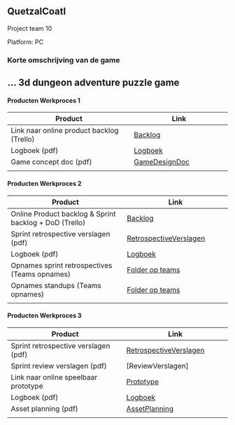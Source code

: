 ## QuetzalCoatl
Project team 10 

Platform: PC


### Korte omschrijving van de game
...
3d dungeon adventure puzzle game
---
#### Producten Werkproces 1
| Product  | Link |
| ------ |  ------ |
| Link naar online product backlog (Trello) | [Backlog]
| Logboek (pdf)                             | [Logboek]
| Game concept doc (pdf)                    | [GameDesignDoc]
|<img width=500/>|<img width=300/>|
   
#### Producten Werkproces 2
| Product  | Link |
| ------ |  ------ |
| Online Product backlog & Sprint backlog + DoD (Trello)    | [Backlog]
| Sprint retrospective verslagen (pdf)                      | [RetrospectiveVerslagen]
| Logboek (pdf)                                             | [Logboek]
| Opnames sprint retrospectives (Teams opnames)             | [Folder op teams]
| Opnames standups (Teams opnames)                          | [Folder op teams]
|<img width=500/>|<img width=300/>|
   
#### Producten Werkproces 3
| Product  | Link |
| ------ |  ------ |
| Sprint retrospective verslagen (pdf)  | [RetrospectiveVerslagen]
| Sprint review verslagen (pdf)         | [ReviewVerslagen]
| Link naar online speelbaar prototype  | [Prototype]
| Logboek (pdf)                         | [Logboek]
| Asset planning (pdf)                  | [AssetPlanning]
|<img width=500/>|<img width=300/>|

   [Backlog]: <https://trello.com/b/DYtCtcJn/mythe>
   [Logboek]: <https://docs.google.com/spreadsheets/d/1j5_-He-nGVkk430l2fuwozJAw9vJH3pCHlNGn35C4I4/edit?usp=sharing>
   [GameDesignDoc]: <https://github.com/TheExiledCat/agp_inlever_template/blob/master/producten/GameDesignDoc.pdf>
   [RetrospectiveVerslagen]: <https://github.com/BerendWeij/agp_inlever_template/blob/master/producten/RetrospectiveVerslagen.pdf>
   <!--[ReviewVerslagen]: <https://github.com/BerendWeij/agp_inlever_template/blob/master/producten/ReviewVerslagen.pdf-->
   [Prototype]: <http://www.mediafire.com/file/ox0op05l8bh8sq0/Build_3.rar/file>
   [Folder op teams]: <https://teams.microsoft.com/_#/school/files/Team%2010?threadId=19%3Add6f9fa16070485aab91ba70d8a320ce%40thread.tacv2&ctx=channel&context=Opnamens&rootfolder=%252Fteams%252FMytheGDGA1920-Team10%252FGedeelde%2520documenten%252FTeam%252010%252FDailyStandUps%252FOpnamens>
   [AssetPlanning]: <https://github.com/BerendWeij/agp_inlever_template/blob/master/producten/AssetPlanning.pdf>
   